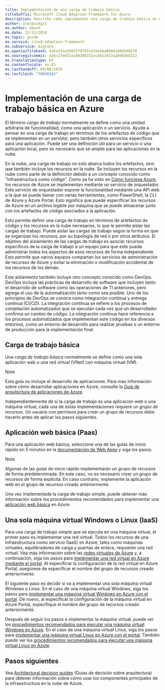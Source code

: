 ```yaml
---
title: Implementación de una carga de trabajo básica
titleSuffix: Microsoft Cloud Adoption Framework for Azure
description: Describe cómo implementar una carga de trabajo básica en Azure
author: alexbuckgit
ms.author: abuck
ms.date: 12/31/2018
ms.topic: guide
ms.service: cloud-adoption-framework
ms.subservice: migrate
ms.openlocfilehash: 5a5e241e550f2fd79fcd7de48a0b041809340b78
ms.sourcegitcommit: a26c27ed72ac89198231ec4b11917a20d03bd222
ms.translationtype: HT
ms.contentlocale: es-ES
ms.lasthandoff: 09/06/2019
ms.locfileid: "70838162"
---
```

# <a name="deploy-a-basic-workload-in-azure"></a>Implementación de una carga de trabajo básica en Azure

El término *carga de trabajo* normalmente se define como una unidad arbitraria de funcionalidad, como una aplicación o un servicio. Ayuda a pensar en una carga de trabajo en términos de los artefactos de código que se implementan en un servidor, pero también otros servicios específicos para una aplicación. Puede ser una definición útil para un servicio o una aplicación local, pero es necesario que se amplíe para las aplicaciones en la nube.

En la nube, una carga de trabajo no solo abarca todos los artefactos, sino que también incluye los recursos en la nube. Se incluyen los recursos en la nube como parte de la definición debido a un concepto conocido como "infraestructura como código". Como ya ha visto en [Cómo funciona Azure](../../getting-started/what-is-azure.md), los recursos de Azure se implementan mediante un servicio de orquestador. Este servicio de orquestador expone la funcionalidad mediante una API web a la que se puede llamar con varias herramientas, como PowerShell, la CLI de Azure y Azure Portal. Esto significa que puede especificar los recursos de Azure en un archivo legible por máquina que se puede almacenar junto con los artefactos de código asociados a la aplicación.

Esto permite definir una carga de trabajo en términos de artefactos de código y los recursos en la nube necesarios, lo que le permite aislar las cargas de trabajo. Puede aislar las cargas de trabajo según la forma en que se organizan los recursos, por su topología de red o por otros atributos. El objetivo del aislamiento de las cargas de trabajo es asociar recursos específicos de la carga de trabajo a un equipo para que este pueda administrar todos los aspectos de esos recursos de forma independiente. Esto permite que varios equipos compartan los servicios de administración de recursos de Azure y evitar la eliminación o modificación accidental de los recursos de los demás.

Este aislamiento también incluye otro concepto conocido como DevOps. DevOps incluye las prácticas de desarrollo de software que incluyen tanto el desarrollo de software como las operaciones de TI anteriores, pero agrega el uso de la automatización tanto como sea posible. Uno de los principios de DevOps se conoce como integración continua y entrega continua (CI/CD). La integración continua se refiere a los procesos de compilación automatizados que se ejecutan cada vez que un desarrollador confirma un cambio de código. La integración continua hace referencia a los procesos automatizados que implementan este código en los diversos entornos, como un entorno de desarrollo para realizar pruebas o un entorno de producción para la implementación final.

## <a name="basic-workload"></a>Carga de trabajo básica

Una *carga de trabajo básica* normalmente se define como una sola aplicación web o una red virtual (VNet) con máquina virtual (VM).

> [!NOTE]
> Esta guía no incluye el desarrollo de aplicaciones. Para más información sobre cómo desarrollar aplicaciones en Azure, consulte la [Guía de arquitectura de aplicaciones de Azure](/azure/architecture/guide).

Independientemente de si la carga de trabajo es una aplicación web o una máquina virtual, cada una de estas implementaciones requiere un *grupo de recursos*. Un usuario con permisos para crear un grupo de recursos debe hacerlo antes de aplicar los pasos siguientes.

## <a name="basic-web-application-paas"></a>Aplicación web básica (Paas)

Para una aplicación web básica, seleccione una de las guías de inicio rápido en 5 minutos en la [documentación de Web Apps](/azure/app-service?toc=/azure/architecture/cloud-adoption-guide/toc.json) y siga los pasos.

> [!NOTE]
> Algunas de las guías de inicio rápido implementarán un grupo de recursos de forma predeterminada. En este caso, no es necesario crear un grupo de recursos de forma explícita. En caso contrario, implemente la aplicación web en el grupo de recursos creado anteriormente.

Una vez implementada la carga de trabajo simple, puede obtener más información sobre los procedimientos recomendados para implementar una [aplicación web básica](/azure/architecture/reference-architectures/app-service-web-app/basic-web-app?toc=/azure/architecture/cloud-adoption-guide/toc.json) en Azure.

## <a name="single-windows-or-linux-vm-iaas"></a>Una sola máquina virtual Windows o Linux (IaaS)

Para una carga de trabajo simple que se ejecuta en una máquina virtual, el primer paso es implementar una red virtual. Todos los recursos de una infraestructura como servicio (IaaS) en Azure, tales como máquinas virtuales, equilibradores de carga y puertas de enlace, requieren una red virtual. Vea más información sobre las [redes virtuales de Azure](/azure/virtual-network/virtual-networks-overview?toc=/azure/architecture/cloud-adoption-guide/toc.json) y, a continuación, siga los pasos para [implementar una red virtual en Azure mediante el portal](/azure/virtual-network/quick-create-portal?toc=/azure/architecture/cloud-adoption-guide/toc.json). Al especificar la configuración de la red virtual en Azure Portal, asegúrese de especificar el nombre del grupo de recursos creado anteriormente.

El siguiente paso es decidir si va a implementar una sola máquina virtual Windows o Linux. En el caso de una máquina virtual Windows, siga los pasos para [implementar una máquina virtual Windows en Azure con el portal](/azure/virtual-machines/windows/quick-create-portal?toc=/azure/architecture/cloud-adoption-guide/toc.json). De nuevo, al especificar la configuración de la máquina virtual en Azure Portal, especifique el nombre del grupo de recursos creado anteriormente.

Después de seguir los pasos e implementar la máquina virtual, puede ver los [procedimientos recomendados para ejecutar una máquina virtual Windows en Azure](/azure/architecture/reference-architectures/virtual-machines-windows/single-vm?toc=/azure/architecture/cloud-adoption-guide/toc.json). En el caso de una máquina virtual Linux, siga los pasos para [implementar una máquina virtual Linux en Azure con el portal](/azure/virtual-machines/linux/quick-create-portal?toc=/azure/architecture/cloud-adoption-guide/toc.json). También puede ver los [procedimientos recomendados para ejecutar una máquina virtual Linux en Azure](/azure/architecture/reference-architectures/virtual-machines-linux/single-vm?toc=/azure/architecture/cloud-adoption-guide/toc.json).

## <a name="next-steps"></a>Pasos siguientes

Vea [Architectural decision guides](../../decision-guides/index.md) (Guías de decisión sobre arquitectura) para obtener información sobre cómo usar los componentes principales de la infraestructura en la nube de Azure.
